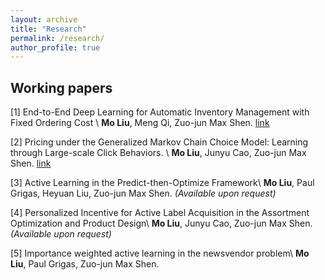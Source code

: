 ```yaml
---
layout: archive
title: "Research"
permalink: /research/
author_profile: true
---
```


## Working papers

[1] End-to-End Deep Learning for Automatic Inventory Management with Fixed Ordering Cost \\
**Mo Liu**, Meng Qi, Zuo-jun Max Shen. [link](https://papers.ssrn.com/sol3/papers.cfm?abstract_id=3888897)


[2] Pricing under the Generalized Markov Chain Choice Model: Learning through Large-scale Click Behaviors. \\
**Mo Liu**, Junyu Cao, Zuo-jun Max Shen. [link](https://papers.ssrn.com/sol3/papers.cfm?abstract_id=4158054)

[3] Active Learning in the Predict-then-Optimize Framework\\
**Mo Liu**, Paul Grigas, Heyuan Liu, Zuo-jun Max Shen. _(Available upon request)_

[4] Personalized Incentive for Active Label Acquisition in the Assortment Optimization and Product Design\\
**Mo Liu**, Junyu Cao, Zuo-jun Max Shen. _(Available upon request)_

[5] Importance weighted active learning in the newsvendor problem\\
**Mo Liu**, Paul Grigas, Zuo-jun Max Shen.